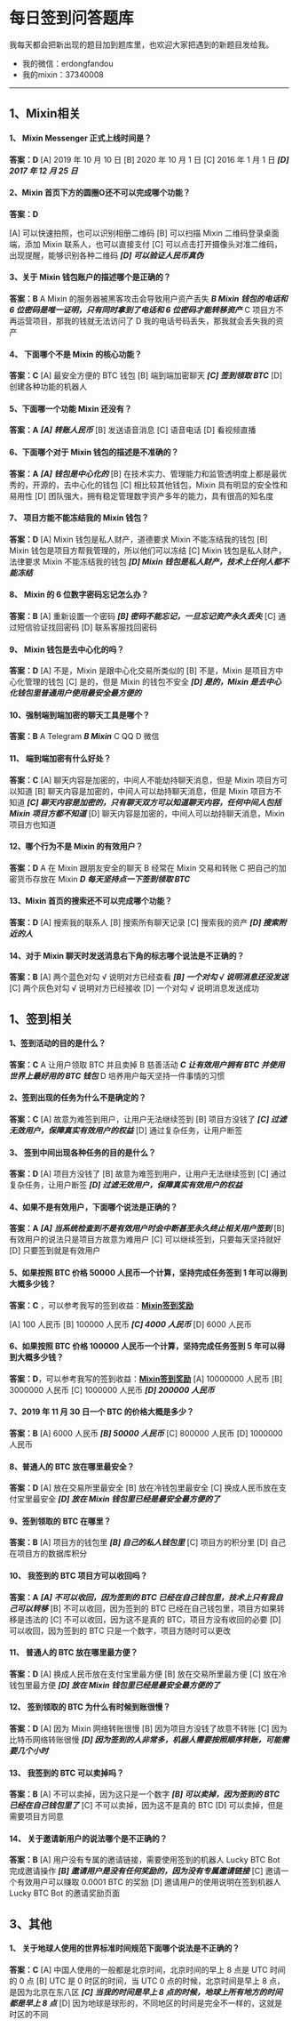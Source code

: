 # 每日签到问答题库

我每天都会把新出现的题目加到题库里，也欢迎大家把遇到的新题目发给我。

* 我的微信：erdongfandou
* 我的mixin：37340008
***

## 1、Mixin相关

#### 1、 Mixin Messenger 正式上线时间是？

**答案：D**
[A] 2019 年 10 月 10 日
[B] 2020 年 10 月 1 日
[C] 2016 年 1 月 1 日
***[D] 2017 年 12 月 25 日***

#### 2、Mixin 首页下方的圆圈O还不可以完成哪个功能？

**答案：D**

[A] 可以快速拍照，也可以识别相册二维码
[B] 可以扫描 Mixin 二维码登录桌面端，添加 Mixin 联系人，也可以直接支付
[C] 可以点击打开摄像头对准二维码，出现提醒，能够识别各种二维码
***[D] 可以验证人民币真伪***

#### 3、关于 Mixin 钱包账户的描述哪个是正确的？

**答案：B**
A Mixin 的服务器被黑客攻击会导致用户资产丢失
***B Mixin 钱包的电话和 6 位密码是唯一证明，只有同时拿到了电话和 6 位密码才能转移资产***
C 项目方不再运营项目，那我的钱就无法访问了
D 我的电话号码丢失，那我就会丢失我的资产

#### 4、 下面哪个不是 Mixin 的核心功能？
**答案：C**
[A] 最安全方便的 BTC 钱包
[B] 端到端加密聊天
***[C] 签到领取 BTC***
[D] 创建各种功能的机器人

#### 5、下面哪一个功能 Mixin 还没有？
**答案：A**
***[A] 转账人民币***
[B] 发送语音消息
[C] 语音电话
[D] 看视频直播

#### 6、下面哪个对于 Mixin 钱包的描述是不准确的？
**答案：A**
***[A] 钱包是中心化的***
[B] 在技术实力、管理能力和监管透明度上都是最优秀的，开源的，去中心化的钱包
[C] 相比较其他钱包，Mixin 具有明显的安全性和易用性
[D] 团队强大，拥有稳定管理数字资产多年的能力，具有很高的知名度

#### 7、 项目方能不能冻结我的 Mixin 钱包？
**答案：D**
[A] Mixin 钱包是私人财产，道德要求 Mixin 不能冻结我的钱包
[B] Mixin 钱包是项目方帮我管理的，所以他们可以冻结
[C] Mixin 钱包是私人财产，法律要求 Mixin 不能冻结我的钱包
***[D] Mixin 钱包是私人财产，技术上任何人都不能冻结***

#### 8、 Mixin 的 6 位数字密码忘记怎么办？
**答案：B**
[A] 重新设置一个密码
***[B] 密码不能忘记，一旦忘记资产永久丢失***
[C] 通过短信验证找回密码
[D] 联系客服找回密码

#### 9、 Mixin 钱包是去中心化的吗？

**答案：D**
[A] 不是，Mixin 是跟中心化交易所类似的
[B] 不是，Mixin 是项目方中心化管理的钱包
[C] 是的，但是 Mixin 的钱包不安全
***[D] 是的，Mixin 是去中心化钱包里普通用户使用最安全最方便的***

#### 10、强制端到端加密的聊天工具是哪个？

**答案：B**
A Telegram
***B Mixin***
C QQ
D 微信

#### 11、 端到端加密有什么好处？
**答案：C**
[A] 聊天内容是加密的，中间人不能劫持聊天消息，但是 Mixin 项目方可以知道
[B] 聊天内容是加密的，中间人可以劫持聊天消息，但是 Mixin 项目方不知道
***[C] 聊天内容是加密的，只有聊天双方可以知道聊天内容，任何中间人包括 Mixin 项目方都不知道***
[D] 聊天内容是加密的，中间人可以劫持聊天消息，Mixin 项目方也知道

#### 12、哪个行为不是 Mixin 的有效用户？

**答案：D**
A 在 Mixin 跟朋友安全的聊天
B 经常在 Mixin 交易和转账
C 把自己的加密货币存放在 Mixin
***D 每天坚持点一下签到领取 BTC***

#### 13、Mixin 首页的搜索还不可以完成哪个功能？ 
**答案：D**
[A] 搜索我的联系人
[B] 搜索所有聊天记录
[C] 搜索我的资产
***[D] 搜索附近的人***

#### 14、对于 Mixin 聊天时发送消息右下角的标志哪个说法是不正确的？
**答案：B**
[A] 两个蓝色对勾 √ 说明对方已经查看
***[B] 一个对勾 √ 说明消息还没发送***
[C] 两个灰色对勾 √ 说明对方已经接收
[D] 一个对勾 √ 说明消息发送成功


## 1、签到相关

#### 1、签到活动的目的是什么？
**答案：C**
A 让用户领取 BTC 并且卖掉
B 慈善活动
***C 让有效用户拥有 BTC 并使用世界上最好用的 BTC 钱包***
D 培养用户每天坚持一件事情的习惯

#### 2、签到出现的任务为什么不是确定的？
**答案：C**
[A] 故意为难签到用户，让用户无法继续签到
[B] 项目方没钱了
***[C] 过滤无效用户，保障真实有效用户的权益***
[D] 通过复杂任务，让用户断签

#### 3、 签到中间出现各种任务的目的是什么？
**答案：D**
[A] 项目方没钱了
[B] 故意为难签到用户，让用户无法继续签到
[C] 通过复杂任务，让用户断签
***[D] 过滤无效用户，保障真实有效用户的权益***

#### 4、如果不是有效用户，下面哪个说法是正确的？
**答案：A**
***[A] 当系统检查到不是有效用户时会中断甚至永久终止相关用户签到***
[B] 有效用户的说法只是项目方故意为难用户
[C] 可以继续签到，只要每天坚持就好
[D] 只要签到就是有效用户

#### 5、如果按照 BTC 价格 50000 人民币一个计算，坚持完成任务签到 1 年可以得到大概多少钱？ 
**答案：C** ，可以参考我写的签到收益：**[Mixin签到奖励](do_you_want_to_miss_5_million_or_not.md)**

[A] 100 人民币
[B] 100000 人民币
***[C] 4000 人民币***
[D] 6000 人民币

#### 6、如果按照 BTC 价格 100000 人民币一个计算，坚持完成任务签到 5 年可以得到大概多少钱？
**答案：D**，可以参考我写的签到收益：**[Mixin签到奖励](do_you_want_to_miss_5_million_or_not.md)**
[A] 10000000 人民币
[B] 3000000 人民币
[C] 1000000 人民币
***[D] 200000 人民币***

#### 7、2019 年 11 月 30 日一个 BTC 的价格大概是多少？
**答案：B**
[A] 6000 人民币
***[B] 50000 人民币***
[C] 800000 人民币
[D] 1000000 人民币

#### 8、普通人的 BTC 放在哪里最安全？
**答案：D**
[A] 放在交易所里最安全
[B] 放在冷钱包里最安全
[C] 换成人民币放在支付宝里最安全
***[D] 放在 Mixin 钱包里已经是最安全最方便的了***

#### 9、签到领取的 BTC 在哪里？
**答案：B**
[A] 项目方的钱包里
***[B] 自己的私人钱包里***
[C] 项目方的积分里
[D] 自己在项目方的数据库积分

#### 10、 我签到的 BTC 项目方可以收回吗？
**答案：A**
***[A] 不可以收回，因为签到的 BTC 已经在自己钱包里，技术上只有我自己可以转移***
[B] 不可以收回，因为签到的 BTC 已经在自己钱包里，项目方如果转移是违法的
[C] 不可以收回，因为这不是真的 BTC，项目方没有收回的必要
[D] 可以收回，因为签到的 BTC 只是一个数字，项目方随时可以更改

#### 11、 普通人的 BTC 放在哪里最方便？
**答案：D**
[A] 换成人民币放在支付宝里最方便
[B] 放在交易所里最方便
[C] 放在冷钱包里最方便
***[D] 放在 Mixin 钱包里已经是最安全最方便的了***

#### 12、 签到领取的 BTC 为什么有时候到账很慢？
**答案：D**
[A] 因为 Mixin 网络转账很慢
[B] 因为项目方没钱了故意不转账
[C] 因为比特币网络转账很慢
***[D] 因为签到的人非常多，机器人需要按照顺序转账，可能需要几个小时***

#### 13、 我签到的 BTC 可以卖掉吗？
**答案：B**
[A] 不可以卖掉，因为这只是一个数字
***[B] 可以卖掉，因为签到的 BTC 已经在自己钱包里了***
[C] 不可以卖掉，因为这不是真的 BTC
[D] 可以卖掉，但是需要项目方同意

#### 14、 关于邀请新用户的说法哪个是不正确的？
**答案：B**
[A] 用户没有专属的邀请链接，需要使用签到的机器人 Lucky BTC Bot 完成邀请操作
***[B] 邀请用户是没有任何奖励的，因为没有专属邀请链接***
[C] 邀请一个有效用户可以赚取 0.0001 BTC 的奖励
[D] 邀请用户的使用说明在签到机器人 Lucky BTC Bot 的邀请奖励页面

## 3、其他
#### 1、 关于地球人使用的世界标准时间规范下面哪个说法是不正确的？
**答案：C**
[A] 中国人使用的一般都是北京时间，北京时间的早上 8 点是 UTC 时间的 0 点
[B] UTC 是 0 时区的时间，当 UTC 0 点的时候，北京时间是早上 8 点，是因为北京在东八区
***[C] 当我的时间是早上 8 点的时候，地球上所有地方的时间都是早上 8 点***
[D] 因为地球是球形的，不同地区的时间是完全不一样的，这就是时区的不同
